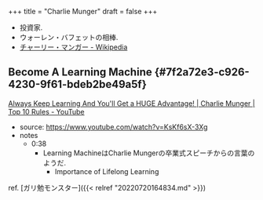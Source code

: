 +++
title = "Charlie Munger"
draft = false
+++

-   投資家.
-   ウォーレン・バフェットの相棒.
-   [チャーリー・マンガー - Wikipedia](https://ja.wikipedia.org/wiki/%E3%83%81%E3%83%A3%E3%83%BC%E3%83%AA%E3%83%BC%E3%83%BB%E3%83%9E%E3%83%B3%E3%82%AC%E3%83%BC)


## Become A Learning Machine {#7f2a72e3-c926-4230-9f61-bdeb2be49a5f}

[Always Keep Learning And You'll Get a HUGE Advantage! | Charlie Munger | Top 10 Rules - YouTube](https://www.youtube.com/watch?v=l1EMkanyz5Y)

-   source: <https://www.youtube.com/watch?v=KsKf6sX-3Xg>
-   notes
    -   0:38
        -   Learning MachineはCharlie Mungerの卒業式スピーチからの言葉のようだ.
            -   Importance of Lifelong Learning

ref. [ガリ勉モンスター]({{< relref "20220720164834.md" >}})
